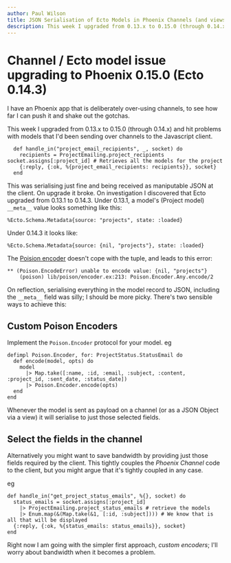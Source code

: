```yaml
---
author: Paul Wilson
title: JSON Serialisation of Ecto Models in Phoenix Channels (and views)
description: This week I upgraded from 0.13.x to 0.15.0 (through 0.14.x) and hit problems with models that I'd been sending over channels to the Javascript client. Here's how it panned out.
---
```

# Channel / Ecto model issue upgrading to Phoenix 0.15.0 (Ecto 0.14.3)

I have an Phoenix app that is deliberately over-using channels, to see how far I can push it and shake out the gotchas.

This week I upgraded from 0.13.x to 0.15.0 (through 0.14.x) and hit problems with models that I'd been sending over channels to the Javascript client.

```
  def handle_in("project_email_recipients", _, socket) do
    recipients = ProjectEmailing.project_recipients socket.assigns[:project_id] # Retrieves all the models for the project
    {:reply, {:ok, %{project_email_recipients: recipients}}, socket}
  end
```

This was serialising  just fine and being received as maniputable JSON at the client. On upgrade it broke. On investigation I discovered that Ecto upgraded from 0.13.1 to 0.14.3. Under 0.13.1, a model's (Project model) ```__meta__``` value looks something like this:

```
%Ecto.Schema.Metadata{source: "projects", state: :loaded}
```

Under 0.14.3 it looks like:

```
%Ecto.Schema.Metadata{source: {nil, "projects"}, state: :loaded}
```
The [Poision encoder](https://github.com/devinus/poison/blob/master/lib/poison/encoder.ex) doesn't cope with the tuple, and leads to this error:

```
** (Poison.EncodeError) unable to encode value: {nil, "projects"}
    (poison) lib/poison/encoder.ex:213: Poison.Encoder.Any.encode/2
```

On reflection, serialising everything in the model record to JSON, including the ```__meta__``` field was silly; I should be more picky. There's two sensible ways to achieve this:

## Custom Poison Encoders

Implement the ```Poison.Encoder``` protocol for your model. eg

```
defimpl Poison.Encoder, for: ProjectStatus.StatusEmail do
  def encode(model, opts) do
    model
      |> Map.take([:name, :id, :email, :subject, :content, :project_id, :sent_date, :status_date])
      |> Poison.Encoder.encode(opts)
  end
end
```

Whenever the model is sent as payload on a channel (or as a JSON Object via a view) it will serialise to just those selected fields.

## Select the fields in the channel

Alternatively you might want to save bandwidth by providing just those fields required by the client. This tightly couples the _Phoenix Channel_ code to the client, but you might argue that it's tightly coupled in any case.

eg
```
def handle_in("get_project_status_emails", %{}, socket) do
  status_emails = socket.assigns[:project_id]
    |> ProjectEmailing.project_status_emails # retrieve the models
    |> Enum.map(&(Map.take(&1, [:id, :subject]))) # We know that is all that will be displayed
  {:reply, {:ok, %{status_emails: status_emails}}, socket}
end
```

Right now I am going with the simpler first approach, _custom encoders_; I'll worry about bandwidth when it becomes a problem.

